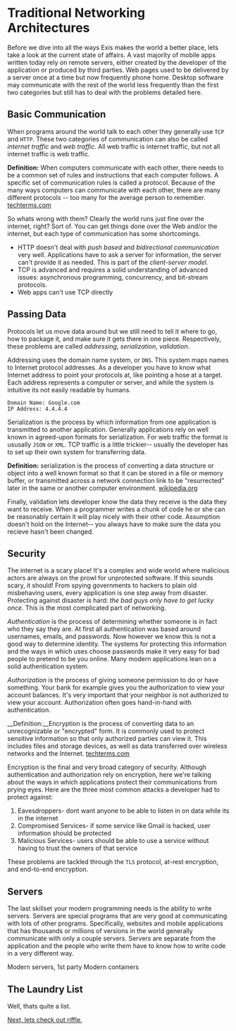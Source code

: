 # Traditional Networking Architectures

Before we dive into all the ways Exis makes the world a better place, lets take a look at the current state of affairs. A vast majority of mobile apps written today rely on remote servers, either created by the developer of the application or produced by third parties. Web pages used to be delivered by a server once at a time but now frequently phone home. Desktop software may communicate with the rest of the world less frequently than the first two categories but still has to deal with the problems detailed here.

## Basic Communication

When programs around the world talk to each other they generally use `TCP` and `HTTP`. These two categories of communication can also be called _internet traffic_ and  _web traffic_. All web traffic is internet traffic, but not all internet traffic is web traffic. 

__Definition:__ When computers communicate with each other, there needs to be a common set of rules and instructions that each computer follows. A specific set of communication rules is called a protocol. Because of the many ways computers can communicate with each other, there are many different protocols -- too many for the average person to remember. [techterms.com](http://techterms.com/definition/protocol)

So whats wrong with them? Clearly the world runs just fine over the internet, right? Sort of. You can get things done over the Web and/or the internet, but each type of communication has some shortcomings. 

* HTTP doesn't deal with *push based* and *bidirectional communication* very well. Applications have to ask a server for information, the server can't provide it as needed. This is part of the *client-server model.*
*  TCP is advanced and requires a solid understanding of advanced issues: asynchronous programming, concurrency, and bit-stream protocols. 
*  Web apps can't use TCP directly

## Passing Data
Protocols let us move data around but we still need to tell it where to go, how to package it, and make sure it gets there in one piece. Respectively, these problems are called *addressing*, *serialization*, *validation*.

Addressing uses the domain name system, or `DNS`. This system maps names to Internet protocol addresses. As a developer you have to know what Internet address to point your protocols at, like pointing a hose at a target. Each address represents a computer or server, and while the system is intuitive its not easily readable by humans.

```
Domain Name: Google.com
IP Address: 4.4.4.4
```

Serialization is the process by which information from one application is transmitted to another application. Generally applications rely on well known in agreed-upon formats for serialization. For web traffic the format is ususally `JSON` or `XML`. TCP traffic is a little trickier-- usually the developer has to set up their own system for transferring data.

__Definition:__ serialization is the process of converting a data structure or object into a well known format so that it can be stored in a file or memory buffer, or transmitted across a network connection link to be "resurrected" later in the same or another computer environment. [wikipedia.org](http://en.wikipedia.org/wiki/Serialization)

Finally, validation lets developer know the data they receive is the data they want to receive. When a programmer writes a chunk of code he or she can be reasonably certain it will play nicely with their other code. Assumption doesn't hold on the Internet-- you always have to make sure the data you recieve hasn't been changed.

## Security

The internet is a scary place! It's a complex and wide world where malicious actors are always on the prowl for unprotected software. If this sounds scary, it should! From spying governments to hackers to plain old misbehaving users, every application is one step away from disaster. Protecting against disaster is hard: *the bad guys only have to get lucky once*. This is the most complicated part of networking.

*Authentication* is the process of determining whether someone is in fact who they say they are. At first all authentication was based around usernames, emails, and passwords. Now however we know this is not a good way to determine identity. The systems for protecting this information and the ways in which uses choose passwords make it very easy for bad people to pretend to be you online. Many modern applications lean on a solid authentication system.

*Authorization* is the process of giving someone permission to do or have something. Your bank for example gives you the authorization to view your account balances. It's very important that your neighbor is not authorized to view your account. Authorization often goes hand-in-hand with authentication.

__Definition:__Encryption is the process of converting data to an unrecognizable or "encrypted" form. It is commonly used to protect sensitive information so that only authorized parties can view it. This includes files and storage devices, as well as data transferred over wireless networks and the Internet. [techterms.com](http://techterms.com/definition/encryption)

Encryption is the final and very broad category of security. Although authentication and authorization rely on encryption, here we're talking about the ways in which applications protect their communications from prying eyes. Here are the three most common attacks a developer had to protect against:

1. Eavesdroppers- dont want anyone to be able to listen in on data while its in the internet
2. Compromised Services- if some service like Gmail is hacked, user information should be protected
3. Malicious Services- users should be able to use a service without having to trust the owners of that service

These problems are tackled through the `TLS` protocol, at-rest encryption, and end-to-end encryption. 

## Servers

The last skillset your modern programming needs is the ability to write servers. Servers are special programs that are very good at communicating with lots of other programs. Specifically, websites and mobile applications that has thousands or millions of versions in the world generally communicate with only a couple servers. Servers are separate from the application and the people who write them have to know how to write code in a very different way.


Modern servers, 1st party
Modern containers

## The Laundry List

Well, thats quite a list. 

[Next, lets check out riffle.](/pages/tour/Riffle.md)